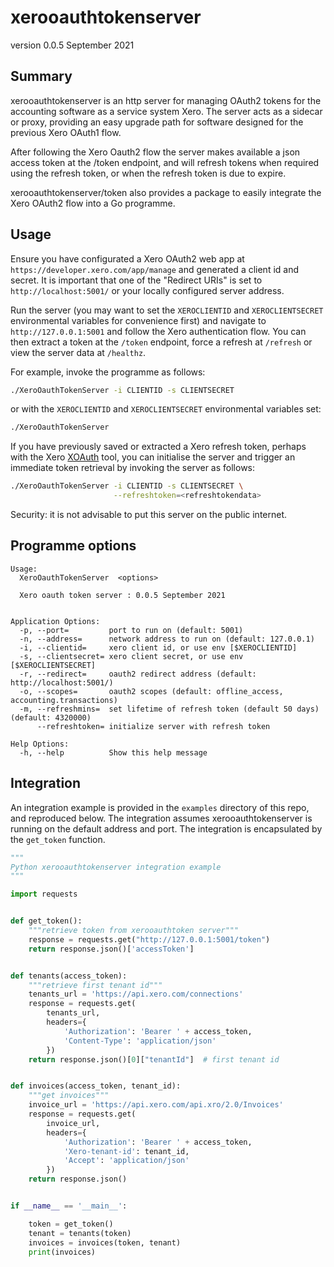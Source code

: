 # xerooauthtokenserver

version 0.0.5 September 2021

## Summary

xerooauthtokenserver is an http server for managing OAuth2 tokens for
the accounting software as a service system Xero. The server acts as a
sidecar or proxy, providing an easy upgrade path for software designed
for the previous Xero OAuth1 flow.

After following the Xero Oauth2 flow the server makes available a json
access token at the /token endpoint, and will refresh tokens when
required using the refresh token, or when the refresh token is due to
expire.

xerooauthtokenserver/token also provides a package to easily integrate
the Xero OAuth2 flow into a Go programme.

## Usage

Ensure you have configurated a Xero OAuth2 web app at
`https://developer.xero.com/app/manage` and generated a client id and
secret. It is important that one of the "Redirect URIs" is set to
`http://localhost:5001/` or your locally configured server address.

Run the server (you may want to set the `XEROCLIENTID` and
`XEROCLIENTSECRET` environmental variables for convenience first) and
navigate to `http://127.0.0.1:5001` and follow the Xero authentication
flow. You can then extract a token at the `/token` endpoint, force a
refresh at `/refresh` or view the server data at `/healthz`.

For example, invoke the programme as follows:

```bash
./XeroOauthTokenServer -i CLIENTID -s CLIENTSECRET
```

or with the `XEROCLIENTID` and `XEROCLIENTSECRET` environmental
variables set:

```bash
./XeroOauthTokenServer
```

If you have previously saved or extracted a Xero refresh token, perhaps
with the Xero [XOAuth](https://github.com/XeroAPI/xoauth) tool, you can
initialise the server and trigger an immediate token retrieval by
invoking the server as follows:

```bash
./XeroOauthTokenServer -i CLIENTID -s CLIENTSECRET \
                       --refreshtoken=<refreshtokendata>
```

Security: it is not advisable to put this server on the public internet.

## Programme options

```
Usage:
  XeroOauthTokenServer  <options>

  Xero oauth token server : 0.0.5 September 2021


Application Options:
  -p, --port=         port to run on (default: 5001)
  -n, --address=      network address to run on (default: 127.0.0.1)
  -i, --clientid=     xero client id, or use env [$XEROCLIENTID]
  -s, --clientsecret= xero client secret, or use env [$XEROCLIENTSECRET]
  -r, --redirect=     oauth2 redirect address (default: http://localhost:5001/)
  -o, --scopes=       oauth2 scopes (default: offline_access, accounting.transactions)
  -m, --refreshmins=  set lifetime of refresh token (default 50 days) (default: 4320000)
      --refreshtoken= initialize server with refresh token

Help Options:
  -h, --help          Show this help message
```

## Integration

An integration example is provided in the `examples` directory of this
repo, and reproduced below. The integration assumes xerooauthtokenserver
is running on the default address and port. The integration is
encapsulated by the `get_token` function.

```python
"""
Python xerooauthtokenserver integration example
"""

import requests


def get_token():
    """retrieve token from xerooauthtoken server"""
    response = requests.get("http://127.0.0.1:5001/token")
    return response.json()['accessToken']


def tenants(access_token):
    """retrieve first tenant id"""
    tenants_url = 'https://api.xero.com/connections'
    response = requests.get(
        tenants_url,
        headers={
            'Authorization': 'Bearer ' + access_token,
            'Content-Type': 'application/json'
        })
    return response.json()[0]["tenantId"]  # first tenant id


def invoices(access_token, tenant_id):
    """get invoices"""
    invoice_url = 'https://api.xero.com/api.xro/2.0/Invoices'
    response = requests.get(
        invoice_url,
        headers={
            'Authorization': 'Bearer ' + access_token,
            'Xero-tenant-id': tenant_id,
            'Accept': 'application/json'
        })
    return response.json()


if __name__ == '__main__':

    token = get_token()
    tenant = tenants(token)
    invoices = invoices(token, tenant)
    print(invoices)

```
